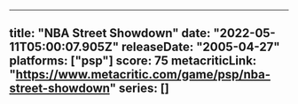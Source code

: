 
---
title: "NBA Street Showdown"
date: "2022-05-11T05:00:07.905Z"
releaseDate: "2005-04-27"
platforms: ["psp"]
score: 75
metacriticLink: "https://www.metacritic.com/game/psp/nba-street-showdown"
series: []
---
